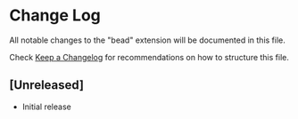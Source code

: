 # Change Log

All notable changes to the "bead" extension will be documented in this file.

Check [Keep a Changelog](http://keepachangelog.com/) for recommendations on how to structure this file.

## [Unreleased]

- Initial release